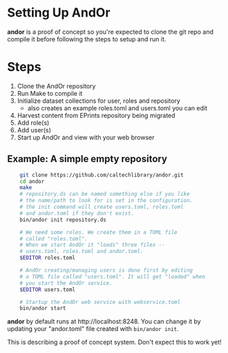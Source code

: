 
# Setting Up AndOr

**andor** is a proof of concept so you're expected
to clone the git repo and compile it before following the steps
to setup and run it.

# Steps

1. Clone the AndOr repository
2. Run Make to compile it
3. Initialize dataset collections for user, roles and repository
    + also creates an example roles.toml and users.toml you can edit
4. Harvest content from EPrints repository being migrated
5. Add role(s) 
6. Add user(s)
7. Start up AndOr and view with your web browser

## Example: A simple empty repository

```bash
    git clone https://github.com/caltechlibrary/andor.git
    cd andor
    make
    # repository.ds can be named something else if you like
    # the name/path to look for is set in the configuration.
    # the init command will create users.toml, roles.toml
    # and andor.toml if they don't exist.
    bin/andor init repository.ds 

    # We need some roles. We create them in a TOML file
    # called "roles.toml".
    # When we start AndOr it "loads" three files --
    # users.toml, roles.toml and andor.toml.
    $EDITOR roles.toml

    # AndOr creating/managing users is done first by editing 
    # a TOML file called "users.toml". It will get "loaded" when
    # you start the AndOr service.
    $EDITOR users.toml

    # Startup the AndOr web service with webservice.toml 
    bin/andor start
```

**andor** by default runs at http://localhost:8248. You can 
change it by updating your "andor.toml" file created with
`bin/andor init`.

This is describing a proof of concept system. Don't expect 
this to work yet!

